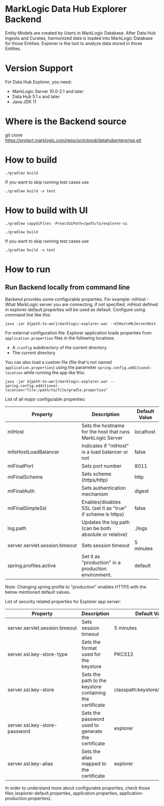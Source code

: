 # MarkLogic Data Hub Explorer Backend

Entity Models are created by Users in MarkLogic Database. After Data Hub Ingests and Curates, 
harmonized data is loaded into MarkLogic Database for those Entities. 
Explorer is the tool to analyze data stored in those Entities.

# Version Support
For Data Hub Explorer, you need:
  - MarkLogic Server 10.0-2.1 and later
  - Data Hub 5.1.x and later
  - Java JDK 11

# Where is the Backend source
git clone https://project.marklogic.com/repo/scm/prod/datahubenterprise.git

# How to build

```
./gradlew build
```
If you want to skip running test cases use
```
./gradlew build -x test
```

# How to build with UI

```
./gradlew copyUiFiles -PreactUiPath=/path/to/explorer-ui
```
```
./gradlew build
```
If you want to skip running test cases use
```
./gradlew build -x test
```

# How to run 

## Run Backend locally from command line

Backend provides some configurable properties. 
For example:
mlHost - What MarkLogic server you are connecting, if not specified, mlHost defined in 
explorer-default.properties will be used as default.
Configure using command line like this: 
```
java -jar ${path-to-war}/marklogic-explorer.war --mlHost=MLServerHost
```

For external configuration file:
Explorer application loads properties from `application.properties` files in the following locations
* A `/config` subdirectory of the current directory
* The current directory

You can also load a custom file (file that's not named `application.properties`) using the 
parameter `spring.config.additional-location` while running the app like this:
```
java -jar ${path-to-war}/marklogic-explorer.war --spring.config.additional-location="file:/path/to/file/gradle.properties"
```

List of all major configurable properties:

| Property                       | Description                                                | Default Value                   |
|--------------------------------|------------------------------------------------------------|---------------------------------|
| mlHost                         | Sets the hostname for the host that runs MarkLogic Server  | localhost                       |
| mlIsHostLoadBalancer           | Indicates if "mlHost" is a load balancer or not            | false                           |
| mlFinalPort                    | Sets port number                                           | 8011                            |
| mlFinalScheme                  | Sets scheme (https/http)                                   | http                            |
| mlFinalAuth                    | Sets authentication mechanism                              | digest                          |
| mlFinalSimpleSsl               | Enables/disables SSL (set it as "true" if scheme is https) | false                           |
| log.path                       | Updates the log path (can be both absolute or relative)    | ./logs                          |
| server.servlet.session.timeout | Sets session timeout                                       | 5 minutes                       |
| spring.profiles.active         | Set it as "production" in a production environment.        | default                         |

Note: Changing spring profile to "production" enables HTTPS with the below mentioned default values.

List of security related properties for Explorer app server:

| Property                       | Description                                                | Default Value                   |
|--------------------------------|------------------------------------------------------------|---------------------------------|
| server.servlet.session.timeout | Sets session timeout                                       | 5 minutes                       |
| server.ssl.key-store-type      | Sets the format used for the keystore                      | PKCS12                          |
| server.ssl.key-store           | Sets the path to the keystore containing the certificate   | classpath:keystore/explorer.p12 |
| server.ssl.key-store-password  | Sets the password used to generate the certificate         | explorer                        |
| server.ssl.key-alias           | Sets the alias mapped to the certificate                   | explorer                        |

In order to understand more about configurable properties, check those files (explorer-default.properties, 
application.properties, application-production.properties).
